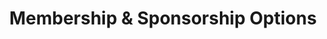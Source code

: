 ---
title: " Membership & Sponsorship Options"
cardOneData: 
    heading: " premier supporter"
    lakh: " 1Lakh"
    permonth: " per month"
    paragraph: " Support our cause with a monthly donation of 1Lakh."
cardSecondData: 
    heading: " Supporter"
    lakh: " 1Lakh"
    permonth: "  or a monthly donation of 10K."
    paragraph: " Support our cause with a yearly donation of 1Lakh or a monthly donation of 10K."    
cardThirdData: 
    heading: " Donate a laptop to support Students"
    paragraph: "Donate a laptop to support educational initiatives." 
cardFourthData: 
    heading: " Sponsor a Student for One Year"
    paragraph: " Sponsor a student for one year and provide them with educational resources."
cardFifthData: 
    heading: " Sponsor a Pratibha  student for Full Duration"
    lakh: " 1Lakh"
    permonth: " per month"
    paragraph: " Sponsor a Pratibha for the full   duration of their education."
cardSixthData: 
    heading: " Any amount you want to donate"
    paragraph: " Donate a laptop to support ducational initiatives."                    
membershipCardBtn: " Donate now "
---